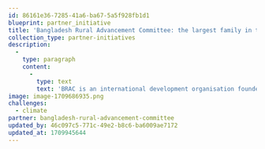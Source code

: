 ```yaml
---
id: 86161e36-7285-41a6-ba67-5a5f928fb1d1
blueprint: partner_initiative
title: 'Bangladesh Rural Advancement Committee: the largest family in the world.'
collection_type: partner-initiatives
description:
  -
    type: paragraph
    content:
      -
        type: text
        text: 'BRAC is an international development organisation founded in Bangladesh in 1972 that partners with over 100 million people living with inequality and poverty to create opportunities to realise human potential.'
image: image-1709686935.png
challenges:
  - climate
partner: bangladesh-rural-advancement-committee
updated_by: 46c097c5-771c-49e2-b8c6-ba6009ae7172
updated_at: 1709945644
---
```

